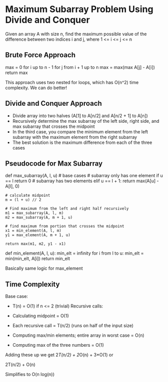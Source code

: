 # Maximum Subarray Problem Using Divide and Conquer

Given an array A with size n, find the maximum possible value of the difference between two indices i and j, where 1 <= i <= j <= n

## Brute Force Approach

max = 0
for i up to n - 1
    for j from i + 1 up to n
        max = max(max A[j] - A[i])
return max

This approach uses two nested for loops, which has O(n^2) time complexity. We can do better!

## Divide and Conquer Approach

- Divide array into two halves (A[1] to A[n/2] and A[n/2 + 1] to A[n])
- Recursively determine the max subarray of the left side, right side, and max subarray that crosses the midpoint
- In the third case, you compare the minimum element from the left subarray with the maximum element from the right subarray
- The best solution is the maximum difference from each of the three cases

## Pseudocode for Max Subarray

def max_subarray(A, l, u)
    # base cases
    # subarray only has one element
    if u == l
        return 0
    # subarray has two elements
    elif u == l + 1:
        return max(A[u] - A[l], 0)

    # calculate midpoint
    m = (l + u) // 2

    # Find maximum from the left and right half recursively
    m1 = max_subarray(A, l, m)
    m2 = max_subarray(A, m + 1, u)
    
    # find maximum from portion that crosses the midpoint
    x1 = min_element(A, l, m)
    y1 = max_element(A, m + 1, u)

    return max(m1, m2, y1 - x1)

def min_element(A, l, u):
    min_elt = infinity
    for i from l to u:
        min_elt = min(min_elt, A[i])
    return min_elt

Basically same logic for max_element

## Time Complexity

Base case:

- T(n) = O(1) if n <= 2 (trivial)
Recursive calls:

- Calculating midpoint = O(1)
- Each recursive call = T(n/2) (runs on half of the input size)
- Computing max/min elements; entire array in worst case = O(n)
- Computing max of the three numbers = O(1)

Adding these up we get 2*T(n/2) + 2*O(n) + 3*O(1) or

2T(n/2) + O(n)

Simplifies to O(n log(n))